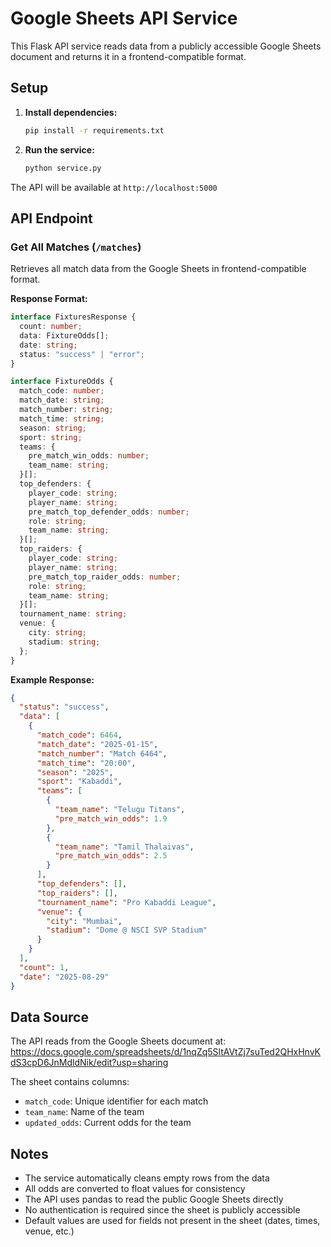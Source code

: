 # Google Sheets API Service

This Flask API service reads data from a publicly accessible Google Sheets document and returns it in a frontend-compatible format.

## Setup

1. **Install dependencies:**

   ```bash
   pip install -r requirements.txt
   ```

2. **Run the service:**
   ```bash
   python service.py
   ```

The API will be available at `http://localhost:5000`

## API Endpoint

### Get All Matches (`/matches`)

Retrieves all match data from the Google Sheets in frontend-compatible format.

**Response Format:**

```typescript
interface FixturesResponse {
  count: number;
  data: FixtureOdds[];
  date: string;
  status: "success" | "error";
}

interface FixtureOdds {
  match_code: number;
  match_date: string;
  match_number: string;
  match_time: string;
  season: string;
  sport: string;
  teams: {
    pre_match_win_odds: number;
    team_name: string;
  }[];
  top_defenders: {
    player_code: string;
    player_name: string;
    pre_match_top_defender_odds: number;
    role: string;
    team_name: string;
  }[];
  top_raiders: {
    player_code: string;
    player_name: string;
    pre_match_top_raider_odds: number;
    role: string;
    team_name: string;
  }[];
  tournament_name: string;
  venue: {
    city: string;
    stadium: string;
  };
}
```

**Example Response:**

```json
{
  "status": "success",
  "data": [
    {
      "match_code": 6464,
      "match_date": "2025-01-15",
      "match_number": "Match 6464",
      "match_time": "20:00",
      "season": "2025",
      "sport": "Kabaddi",
      "teams": [
        {
          "team_name": "Telugu Titans",
          "pre_match_win_odds": 1.9
        },
        {
          "team_name": "Tamil Thalaivas",
          "pre_match_win_odds": 2.5
        }
      ],
      "top_defenders": [],
      "top_raiders": [],
      "tournament_name": "Pro Kabaddi League",
      "venue": {
        "city": "Mumbai",
        "stadium": "Dome @ NSCI SVP Stadium"
      }
    }
  ],
  "count": 1,
  "date": "2025-08-29"
}
```

## Data Source

The API reads from the Google Sheets document at:
https://docs.google.com/spreadsheets/d/1nqZq5SltAVtZj7suTed2QHxHnvKdS3cpD6JnMdldNik/edit?usp=sharing

The sheet contains columns:

- `match_code`: Unique identifier for each match
- `team_name`: Name of the team
- `updated_odds`: Current odds for the team

## Notes

- The service automatically cleans empty rows from the data
- All odds are converted to float values for consistency
- The API uses pandas to read the public Google Sheets directly
- No authentication is required since the sheet is publicly accessible
- Default values are used for fields not present in the sheet (dates, times, venue, etc.)
